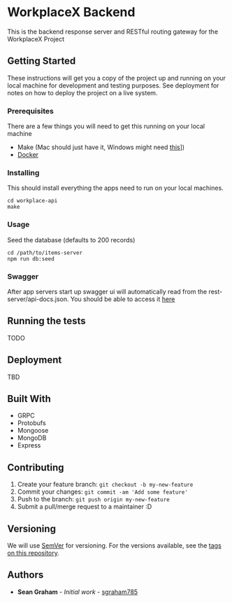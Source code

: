 # WorkplaceX Backend

This is the backend response server and RESTful routing gateway for the WorkplaceX Project

## Getting Started

These instructions will get you a copy of the project up and running on your local machine for development and testing purposes. See deployment for notes on how to deploy the project on a live system.

### Prerequisites

There are a few things you will need to get this running on your local machine

* Make (Mac should just have it, Windows might need [this](http://gnuwin32.sourceforge.net/packages/make.htm)])
* [Docker](https://docs.docker.com/engine/installation/#desktop)

### Installing

This should install everything the apps need to run on your local machines.
```
cd workplace-api
make
```

### Usage

Seed the database (defaults to 200 records)
```
cd /path/to/items-server
npm run db:seed
```

### Swagger

After app servers start up swagger ui will automatically read from the rest-server/api-docs.json. You should be able to access it [here](http://localhost:8080)

## Running the tests

TODO

## Deployment

TBD

## Built With

* GRPC
* Protobufs
* Mongoose
* MongoDB
* Express

## Contributing
1. Create your feature branch: `git checkout -b my-new-feature`
2. Commit your changes: `git commit -am 'Add some feature'`
3. Push to the branch: `git push origin my-new-feature`
4. Submit a pull/merge request to a maintainer :D

## Versioning

We will use [SemVer](http://semver.org/) for versioning. For the versions available, see the [tags on this repository](#). 

## Authors

* **Sean Graham** - *Initial work* - [sgraham785](https://github.com/sgraham785)

